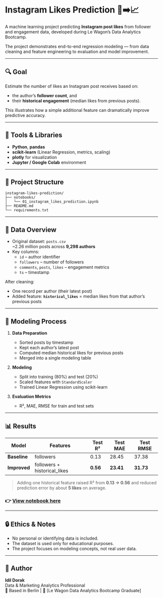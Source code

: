 # Instagram Likes Prediction 📸➡️📈

A machine learning project predicting **Instagram post likes** from follower and engagement data, developed during Le Wagon’s Data Analytics Bootcamp.  

The project demonstrates end-to-end regression modeling — from data cleaning and feature engineering to evaluation and model improvement.

---

## 🔍 Goal

Estimate the number of likes an Instagram post receives based on:
- the author’s **follower count**, and  
- their **historical engagement** (median likes from previous posts).

This illustrates how a simple additional feature can dramatically improve predictive accuracy.

---

## 🧰 Tools & Libraries

- **Python**, **pandas**
- **scikit-learn** (Linear Regression, metrics, scaling)
- **plotly** for visualization
- **Jupyter / Google Colab** environment

---

## 🧩 Project Structure
```text
instagram-likes-prediction/
├── notebooks/
│   └── 01_instagram_likes_prediction.ipynb
├── README.md
└── requirements.txt
```
---

## 📑 Data Overview

- Original dataset: `posts.csv`  
  ~2.26 million posts across **9,298 authors**
- Key columns:
  - `id` – author identifier  
  - `followers` – number of followers  
  - `comments`, `posts`, `likes` – engagement metrics  
  - `ts` – timestamp  

After cleaning:
- One record per author (their latest post)
- Added feature: **`historical_likes`** = median likes from that author’s previous posts

---

## 🧠 Modeling Process

1. **Data Preparation**
   - Sorted posts by timestamp  
   - Kept each author’s latest post  
   - Computed median historical likes for previous posts  
   - Merged into a single modeling table  

2. **Modeling**
   - Split into training (80%) and test (20%)
   - Scaled features with `StandardScaler`
   - Trained Linear Regression using scikit-learn  

3. **Evaluation Metrics**
   - R², MAE, RMSE for train and test sets  

---

## 📊 Results

| Model | Features | Test R² | Test MAE | Test RMSE |
|--------|-----------|----------|-----------|------------|
| **Baseline** | followers | 0.13 | 28.45 | 37.38 |
| **Improved** | followers + historical_likes | **0.56** | **23.41** | **31.73** |

> Adding one historical feature raised R² from **0.13 → 0.56** and reduced prediction error by about **5 likes** on average.

### 👉 [View notebook here](https://github.com/idild13/instagram-likes-prediction/blob/main/notebooks/01_instagram_likes_prediction.ipynb)
---

## 🔒 Ethics & Notes

- No personal or identifying data is included.  
- The dataset is used only for educational purposes.  
- The project focuses on modeling concepts, not real user data.

---

## 🙌 Author

**Idil Dorak**  
Data & Marketing Analytics Professional  
📍 Based in Berlin | 💼 [Le Wagon Data Analytics Bootcamp Graduate]
